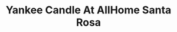 ---
title: "Yankee Candle At AllHome Santa Rosa"
url: /santa-rosa/yankee-candle-at-allhome-santa-rosa/
shop: department store
---